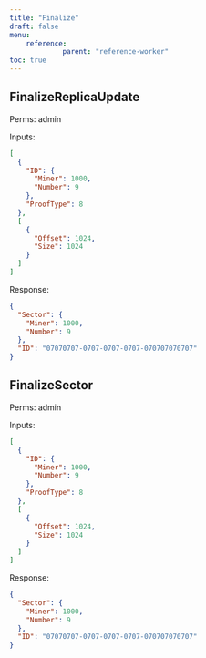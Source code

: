 ```yaml
---
title: "Finalize"
draft: false
menu:
    reference:
             parent: "reference-worker"
toc: true
---
```


## FinalizeReplicaUpdate

Perms: admin

Inputs:

```json
[
  {
    "ID": {
      "Miner": 1000,
      "Number": 9
    },
    "ProofType": 8
  },
  [
    {
      "Offset": 1024,
      "Size": 1024
    }
  ]
]
```

Response:

```json
{
  "Sector": {
    "Miner": 1000,
    "Number": 9
  },
  "ID": "07070707-0707-0707-0707-070707070707"
}
```

## FinalizeSector

Perms: admin

Inputs:

```json
[
  {
    "ID": {
      "Miner": 1000,
      "Number": 9
    },
    "ProofType": 8
  },
  [
    {
      "Offset": 1024,
      "Size": 1024
    }
  ]
]
```

Response:

```json
{
  "Sector": {
    "Miner": 1000,
    "Number": 9
  },
  "ID": "07070707-0707-0707-0707-070707070707"
}
```
